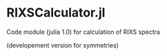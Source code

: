 # RIXSCalculator.jl

Code module (julia 1.0) for calculation of RIXS spectra

(developement version for symmetries)
